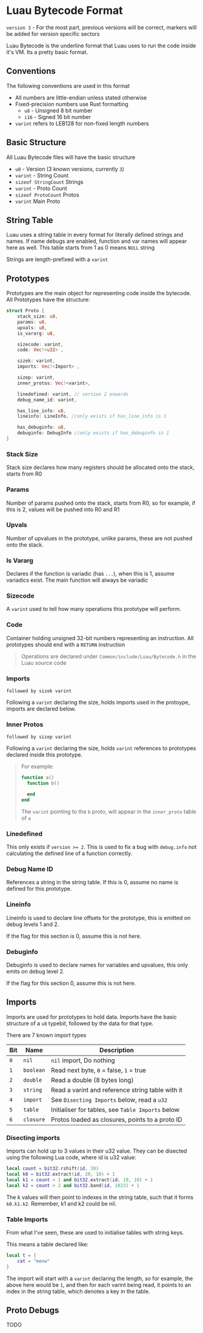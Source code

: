 # Luau Bytecode Format

`version 3` - For the most part, previous versions will be correct, markers will be added for version specific sectors

Luau Bytecode is the underline format that Luau uses to run the code inside it's VM. Its a pretty basic format.

## Conventions
The following conventions are used in this format
* All numbers are little-endian unless stated otherwise
* Fixed-precision numbers use Rust formatting
	* `u8` - Unsigned 8 bit number
	* `i16` - Signed 16 bit number
* `varint` refers to LEB128 for non-fixed length numbers

## Basic Structure
All Luau Bytecode files will have the basic structure
* `u8` - Version (3 known versions, currently `3`)
* `varint` - String Count
* `sizeof StringCount` Strings
* `varint` - Proto Count
* `sizeof ProtoCount` Protos
* `varint` Main Proto

## String Table
Luau uses a string table in every format for literally defined strings and names. If name debugs are enabled, function and var names will appear here as well. This table starts from 1 as 0 means `NULL` string

Strings are length-prefixed with a `varint`

## Prototypes
Prototypes are the main object for representing code inside the bytecode. All Prototypes have the structure:

```rs
struct Proto {
	stack_size: u8,
	params: u8,
	upvals: u8,
	is_vararg: u8,

	sizecode: varint,
	code: Vec!<u32> ,

	sizek: varint,
	imports: Vec!<Import> ,

	sizep: varint,
	inner_protos: Vec!<varint>,

	linedefined: varint, // version 2 onwards
	debug_name_id: varint,

	has_line_info: u8,
	lineinfo: LineInfo, //only exists if has_line_info is 1

	has_debuginfo: u8,
	debuginfo: DebugInfo //only exists if has_debuginfo is 1
}
```

### Stack Size
Stack size declares how many registers should be allocated onto the stack, starts from R0

### Params
Number of params pushed onto the stack, starts from R0, so for example, if this is 2, values will be pushed into R0 and R1

### Upvals
Number of upvalues in the prototype, unlike params, these are not pushed onto the stack.

### Is Vararg
Declares if the function is variadic (has `...`), when this is 1, assume variadics exist. The main function will always be variadic

### Sizecode
A `varint` used to tell how many operations this prototype will perform.

### Code
Container holding unsigned 32-bit numbers representing an instruction. All prototypes should end with a `RETURN` instruction

> Operations are declared under `Common/include/Luau/Bytecode.h` in the Luau source code

### Imports
`followed by sizek varint`

Following a `varint` declaring the size, holds imports used in the protoype, imports are declared below.

### Inner Protos
`followed by sizep varint`

Following a `varint` declaring the size, holds `varint` references to prototypes declared inside this prototype.

> For example:
> ```lua
> function a()
>   function b()
>
>   end
> end
> ```
>
> The `varint` pointing to the `b` proto, will appear in the `inner_proto` table of `a`

### Linedefined

This only exists if `version >= 2`. This is used to fix a bug with `debug.info` not calculating the defined line of a function correctly.

### Debug Name ID

References a string in the string table. If this is 0, assume no name is defined for this prototype.

### Lineinfo
Lineinfo is used to declare line offsets for the prototype, this is emitted on debug levels 1 and 2.

If the flag for this section is 0, assume this is not here.

### Debuginfo
Debuginfo is used to declare names for variables and upvalues, this only emits on debug level 2.

If the flag for this section 0, assume this is not here.

## Imports
Imports are used for prototypes to hold data.
Imports have the basic structure of a `u8` typebit, followed by the data for that type.

There are 7 known import types

|Bit|Name|Description|
|-|-|-|
|`0`|`nil`|`nil` import, Do nothing|
|`1`|`boolean`|Read next byte, `0` = false, `1` = true|
|`2`|`double`|Read a double (8 bytes long)|
|`3`|`string`|Read a varint and reference string table with it|
|`4`|`import`|See `Disecting Imports` below, read a `u32`|
|`5`|`table`|Initialiser for tables, see `Table Imports` below|
|`6`|`closure`|Protos loaded as closures, points to a proto ID|

### Disecting imports
Imports can hold up to 3 values in their u32 value. They can be disected using the following Lua code, where id is u32 value:

```lua
local count = bit32.rshift(id, 30)
local k0 = bit32.extract(id, 20, 10) + 1
local k1 = count > 1 and bit32.extract(id, 10, 10) + 1
local k2 = count > 2 and bit32.band(id, 1023) + 1
```

The k values will then point to indexes in the string table, such that it forms `k0.k1.k2`. Remember, k1 and k2 could be nil.

### Table Imports
From what I've seen, these are used to initialise tables with string keys.

This means a table declared like:
```lua
local t = {
	cat = "meow"
}
```

The import will start with a `varint` declaring the length, so for example, the above here would be `1`, and then for each varint being read, it points to an index in the string table, which denotes a key in the table.

## Proto Debugs
TODO
